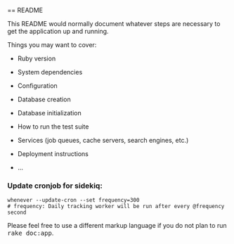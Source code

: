 == README

This README would normally document whatever steps are necessary to get the
application up and running.

Things you may want to cover:

* Ruby version

* System dependencies

* Configuration

* Database creation

* Database initialization

* How to run the test suite

* Services (job queues, cache servers, search engines, etc.)

* Deployment instructions

* ...

### Update cronjob for sidekiq:
    whenever --update-cron --set frequency=300
    # frequency: Daily tracking worker will be run after every @frequency second


Please feel free to use a different markup language if you do not plan to run
<tt>rake doc:app</tt>.
